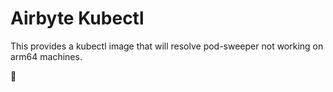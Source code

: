 # Airbyte Kubectl

This provides a kubectl image that will resolve pod-sweeper not working on arm64 machines.

🐙
